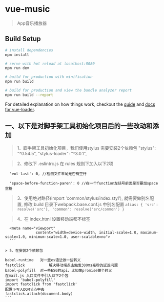 # vue-music

> App音乐播放器

## Build Setup

``` bash
# install dependencies
npm install

# serve with hot reload at localhost:8080
npm run dev

# build for production with minification
npm run build

# build for production and view the bundle analyzer report
npm run build --report
```

For detailed explanation on how things work, checkout the [guide](http://vuejs-templates.github.io/webpack/) and [docs for vue-loader](http://vuejs.github.io/vue-loader).

## 一、以下是对脚手架工具初始化项目后的一些改动和添加

> 1、脚手架工具初始化项目，我们使用stylus 需要安装2个依赖包 "stylus": "^0.54.5", "stylus-loader": "^3.0.1",

> 2、修改下 .eslintrc.js 在 rules 规则下加入以下2项
  ```
	'eol-last': 0, //检测文件末尾是否有空行

	'space-before-function-paren': 0 //在一个function左括号前面是否要加space空格
  ```

> 3、使用绝对路径(import 'common/stylus/index.styl'), 就需要做别名配置, 修改 build 目录下webpack.base.conf.js 中别名配置
	```
	alias: {
		'src': resolve('src'),
		'common': resolve('src/common')
	}
	```

> 4、在 index.html 设置移动端都不标签
  ```
	<meta name="viewport"
				content="width=device-width, initial-scale=1.0, maximum-scale=1.0, minimum-scale=1.0, user-scalable=no">
	```

> 5、在安装2个依赖包
  ```
	babel-runtime 	对一些es语法做一些转义
	fastclick 			解决移动端点击触发300ms毫秒的延迟问题
	babel-polyfill 	对一些ES6的api，比如像promise做个转义
	在mail.js 入口文件中引入以下2个包
	import 'babel-polyfill'
	import fastclick from 'fastclick'
	配置下写入DOM节点中去
	fastclick.attach(document.body)
	```

